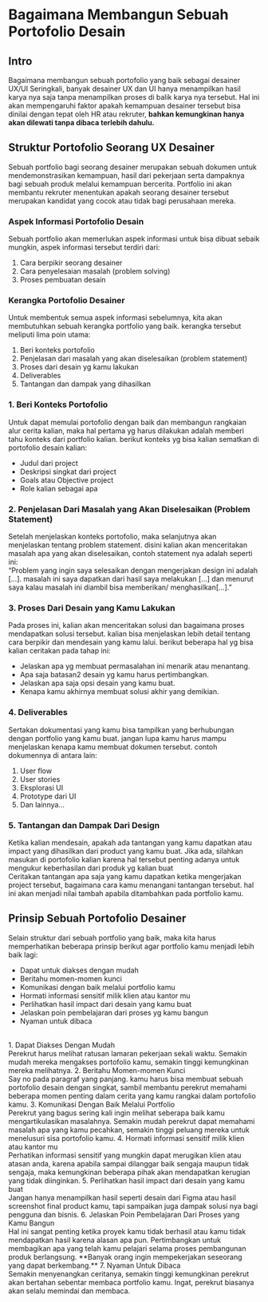 # Bagaimana Membangun Sebuah Portofolio Desain

## Intro
Bagaimana membangun sebuah portofolio yang baik sebagai desainer UX/UI
Seringkali, banyak desainer UX dan UI hanya menampilkan hasil karya nya saja tanpa menampilkan proses di balik karya nya tersebut. Hal ini akan mempengaruhi faktor apakah kemampuan desainer tersebut bisa dinilai dengan tepat oleh HR atau rekruter, **bahkan kemungkinan hanya akan dilewati tanpa dibaca terlebih dahulu.**

## Struktur Portofolio Seorang UX Desainer
Sebuah portfolio bagi seorang desainer merupakan sebuah dokumen untuk mendemonstrasikan kemampuan, hasil dari pekerjaan serta dampaknya bagi sebuah produk melalui kemampuan bercerita. Portfolio ini akan membantu rekruter menentukan apakah seorang desainer tersebut merupakan kandidat yang cocok atau tidak bagi perusahaan mereka.

### Aspek Informasi Portofolio Desain
 Sebuah portfolio akan memerlukan aspek informasi untuk bisa dibuat sebaik mungkin, aspek informasi tersebut terdiri dari:
1. Cara berpikir seorang desainer
2. Cara penyelesaian masalah (problem solving)
3. Proses pembuatan desain

### Kerangka Portofolio Desainer
Untuk membentuk semua aspek informasi sebelumnya, kita akan membutuhkan sebuah kerangka portfolio yang baik. kerangka tersebut meliputi lima poin utama:
1. Beri konteks portofolio
2. Penjelasan dari masalah yang akan diselesaikan (problem statement)
3. Proses dari desain yg kamu lakukan
4. Deliverables
5. Tantangan dan dampak yang dihasilkan

### 1. Beri Konteks Portofolio
Untuk dapat memulai portofolio dengan baik dan membangun rangkaian alur cerita kalian, maka hal pertama yg harus dilakukan adalah memberi tahu konteks dari portfolio kalian. berikut konteks yg bisa kalian sematkan di portofolio desain kalian:
- Judul dari project
- Deskripsi singkat dari project
- Goals atau Objective project
- Role kalian sebagai apa

### 2. Penjelasan Dari Masalah yang Akan Diselesaikan (Problem Statement)
Setelah menjelaskan konteks portofolio, maka selanjutnya akan menjelaskan tentang problem statement. disini kalian akan menceritakan masalah apa yang akan diselesaikan, contoh statement nya adalah seperti ini: <br/>
“Problem yang ingin saya selesaikan dengan mengerjakan design ini adalah […]. masalah ini saya dapatkan dari hasil saya melakukan […] dan menurut saya kalau masalah ini diambil bisa memberikan/ menghasilkan[…].”

### 3. Proses Dari Desain yang Kamu Lakukan
Pada proses ini, kalian akan menceritakan solusi dan bagaimana proses mendapatkan solusi tersebut. kalian bisa menjelaskan lebih detail tentang cara berpikir dan mendesain yang kamu lalui. berikut beberapa hal yg bisa kalian ceritakan pada tahap ini:
- Jelaskan apa yg membuat permasalahan ini menarik atau menantang.
- Apa saja batasan2 desain yg kamu harus pertimbangkan.
- Jelaskan apa saja opsi desain yang kamu buat.
- Kenapa kamu akhirnya membuat solusi akhir yang demikian.

### 4. Deliverables
Sertakan dokumentasi yang kamu bisa tampilkan yang berhubungan dengan portfolio yang kamu buat. jangan lupa kamu harus mampu menjelaskan kenapa kamu membuat dokumen tersebut. contoh dokumennya di antara lain:
1. User flow
2. User stories
3. Eksplorasi UI
4. Prototype dari UI
5. Dan lainnya…

### 5. Tantangan dan Dampak Dari Design
Ketika kalian mendesain, apakah ada tantangan yang kamu dapatkan atau impact yang dihasilkan dari product yang kamu buat. Jika ada, silahkan masukan di portofolio kalian karena hal tersebut penting adanya untuk mengukur keberhasilan dari produk yg kalian buat <br/>
Ceritakan tantangan apa saja yang kamu dapatkan ketika mengerjakan project tersebut, bagaimana cara kamu menangani tantangan tersebut. hal ini akan menjadi nilai tambah apabila ditambahkan pada portfolio kamu.

## Prinsip Sebuah Portofolio Desainer
Selain struktur dari sebuah portfolio yang baik, maka kita harus memperhatikan beberapa prinsip berikut agar portfolio kamu menjadi lebih baik lagi:
- Dapat untuk diakses dengan mudah
- Beritahu momen-momen kunci
- Komunikasi dengan baik melalui portfolio kamu
- Hormati informasi sensitif milik klien atau kantor mu
- Perlihatkan hasil impact dari desain yang kamu buat
- Jelaskan poin pembelajaran dari proses yg kamu bangun
- Nyaman untuk dibaca

<br/>
1. Dapat Diakses Dengan Mudah <br/> Perekrut harus melihat ratusan lamaran pekerjaan sekali waktu. Semakin mudah mereka mengakses portofolio kamu, semakin tinggi kemungkinan mereka melihatnya.
2. Beritahu Momen-momen Kunci <br/> Say no pada paragraf yang panjang. kamu harus bisa membuat sebuah portofolio desain dengan singkat, sambil membantu perekrut memahami beberapa momen penting dalam cerita yang kamu rangkai dalam portofolio kamu.
3. Komunikasi Dengan Baik Melalui Portfolio <br/> Perekrut yang bagus sering kali ingin melihat seberapa baik kamu mengartikulasikan masalahnya. Semakin mudah perekrut dapat memahami masalah apa yang kamu pecahkan, semakin tinggi peluang mereka untuk menelusuri sisa portofolio kamu. 
4. Hormati informasi sensitif milik klien atau kantor mu <br/> Perhatikan informasi sensitif yang mungkin dapat merugikan klien atau atasan anda, karena apabila sampai dilanggar baik sengaja maupun tidak sengaja, maka kemungkinan beberapa pihak akan mendapatkan kerugian yang tidak diinginkan.
5. Perlihatkan hasil impact dari desain yang kamu buat <br/> Jangan hanya menampilkan hasil seperti desain dari Figma atau hasil screenshot final product kamu, tapi sampaikan juga dampak solusi nya bagi pengguna dan bisnis.
6. Jelaskan Poin Pembelajaran Dari Proses yang Kamu Bangun <br/> Hal ini sangat penting ketika proyek kamu tidak berhasil atau kamu tidak mendapatkan hasil karena alasan apa pun. Pertimbangkan untuk membagikan apa yang telah kamu pelajari selama proses pembangunan produk berlangsung. **Banyak orang ingin mempekerjakan seseorang yang dapat berkembang.**
7. Nyaman Untuk Dibaca <br/> Semakin menyenangkan ceritanya, semakin tinggi kemungkinan perekrut akan bertahan sebentar membaca portfolio kamu. Ingat, perekrut biasanya akan selalu memindai dan membaca.
